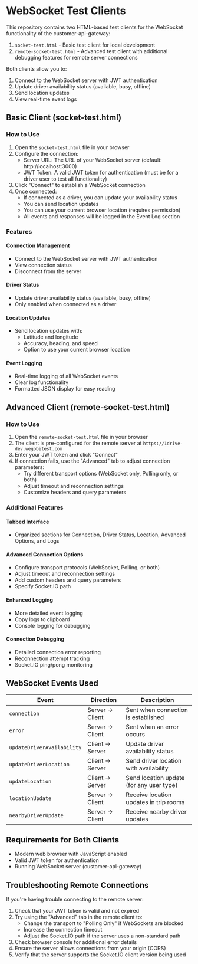 # WebSocket Test Clients

This repository contains two HTML-based test clients for the WebSocket functionality of the customer-api-gateway:

1. `socket-test.html` - Basic test client for local development
2. `remote-socket-test.html` - Advanced test client with additional debugging features for remote server connections

Both clients allow you to:

1. Connect to the WebSocket server with JWT authentication
2. Update driver availability status (available, busy, offline)
3. Send location updates
4. View real-time event logs

## Basic Client (socket-test.html)

### How to Use

1. Open the `socket-test.html` file in your browser
2. Configure the connection:
   - Server URL: The URL of your WebSocket server (default: http://localhost:3000)
   - JWT Token: A valid JWT token for authentication (must be for a driver user to test all functionality)
3. Click "Connect" to establish a WebSocket connection
4. Once connected:
   - If connected as a driver, you can update your availability status
   - You can send location updates
   - You can use your current browser location (requires permission)
   - All events and responses will be logged in the Event Log section

### Features

#### Connection Management
- Connect to the WebSocket server with JWT authentication
- View connection status
- Disconnect from the server

#### Driver Status
- Update driver availability status (available, busy, offline)
- Only enabled when connected as a driver

#### Location Updates
- Send location updates with:
  - Latitude and longitude
  - Accuracy, heading, and speed
  - Option to use your current browser location

#### Event Logging
- Real-time logging of all WebSocket events
- Clear log functionality
- Formatted JSON display for easy reading

## Advanced Client (remote-socket-test.html)

### How to Use

1. Open the `remote-socket-test.html` file in your browser
2. The client is pre-configured for the remote server at `https://1drive-dev.wegobitest.com`
3. Enter your JWT token and click "Connect"
4. If connection fails, use the "Advanced" tab to adjust connection parameters:
   - Try different transport options (WebSocket only, Polling only, or both)
   - Adjust timeout and reconnection settings
   - Customize headers and query parameters

### Additional Features

#### Tabbed Interface
- Organized sections for Connection, Driver Status, Location, Advanced Options, and Logs

#### Advanced Connection Options
- Configure transport protocols (WebSocket, Polling, or both)
- Adjust timeout and reconnection settings
- Add custom headers and query parameters
- Specify Socket.IO path

#### Enhanced Logging
- More detailed event logging
- Copy logs to clipboard
- Console logging for debugging

#### Connection Debugging
- Detailed connection error reporting
- Reconnection attempt tracking
- Socket.IO ping/pong monitoring

## WebSocket Events Used

| Event | Direction | Description |
|-------|-----------|-------------|
| `connection` | Server → Client | Sent when connection is established |
| `error` | Server → Client | Sent when an error occurs |
| `updateDriverAvailability` | Client → Server | Update driver availability status |
| `updateDriverLocation` | Client → Server | Send driver location with availability |
| `updateLocation` | Client → Server | Send location update (for any user type) |
| `locationUpdate` | Server → Client | Receive location updates in trip rooms |
| `nearbyDriverUpdate` | Server → Client | Receive nearby driver updates |

## Requirements for Both Clients

- Modern web browser with JavaScript enabled
- Valid JWT token for authentication
- Running WebSocket server (customer-api-gateway)

## Troubleshooting Remote Connections

If you're having trouble connecting to the remote server:

1. Check that your JWT token is valid and not expired
2. Try using the "Advanced" tab in the remote client to:
   - Change the transport to "Polling Only" if WebSockets are blocked
   - Increase the connection timeout
   - Adjust the Socket.IO path if the server uses a non-standard path
3. Check browser console for additional error details
4. Ensure the server allows connections from your origin (CORS)
5. Verify that the server supports the Socket.IO client version being used
